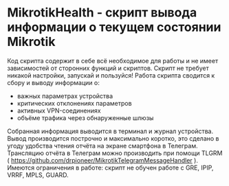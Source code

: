 # MikrotikHealth - скрипт вывода информации о текущем состоянии Mikrotik

Код скрипта содержит в себе всё необходимое для работы и не имеет зависимостей от сторонних функций и скриптов.
Скрипт не требует никакой настройки, запускай и пользуйся!
Работа скрипта сводится к сбору и выводу информации о:

- важных параметрах устройства
- критических отклонениях параметров
- активных VPN-соединениях
- объёме трафика через обнаруженные шлюзы

Собранная информация выводится в терминал и журнал устройства.
Вывод производится построчно и максимально коротко, это сделано в угоду удобства чтения отчёта на экране смартфона в Телеграм.
Трансляцию отчёта в Телеграм можно производить при помощи TLGRM ( https://github.com/drpioneer/MikrotikTelegramMessageHandler ).
Имеются ограничения в работе: скрипт не обучен работе с GRE, IPIP, VRRF, MPLS, GUARD.
